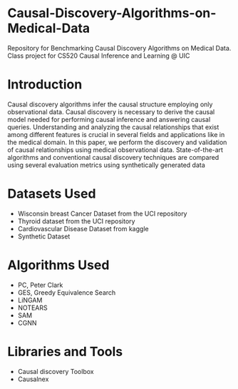 # Causal-Discovery-Algorithms-on-Medical-Data
 Repository for Benchmarking Causal Discovery Algorithms on Medical Data. Class project for CS520 Causal Inference and Learning @ UIC

# Introduction
Causal discovery algorithms infer the causal structure employing only observational data. Causal discovery is necessary to derive the causal model needed for performing causal inference and answering causal queries. Understanding and analyzing the causal relationships that exist among different features is crucial in several fields and applications like in the medical domain. In this paper, we perform the discovery and validation of causal relationships using medical observational data. State-of-the-art algorithms and conventional causal discovery techniques are compared using several evaluation metrics using synthetically generated data

# Datasets Used
- Wisconsin breast Cancer Dataset from the UCI repository
- Thyroid dataset from the UCI repository
- Cardiovascular Disease Dataset from kaggle
- Synthetic Dataset

# Algorithms Used
- PC, Peter Clark
- GES,  Greedy Equivalence Search
- LiNGAM
- NOTEARS
- SAM
- CGNN

# Libraries and Tools
- Causal discovery Toolbox 
- Causalnex 


